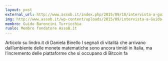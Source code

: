 ```yaml
---
layout: post
external_url: http://www.assob.it/index.php/2015/09/18/intervista-a-guido-baroncini-turricchia/
img: http://www.assob.it/wp-content/uploads/2015/09/intervista-a-Guido-Baroncini-Turricchia.png
membro: Guido Baroncini Turricchia
ruolo: Membro fondatore AssoB.it
---
```


Articolo su lindro.it di Daniela Binello I segnali di vitalità che arrivano dall’ambiente delle monete matematiche sono ancora timidi in Italia, ma l’incremento delle piattaforme che si occupano di Bitcoin fa
